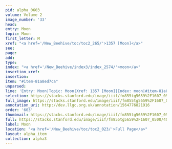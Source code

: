 ```yaml
---
pid: alpha_0603
volume: Volume 2
image_number: '33'
head: 
entry: Moon
topic: Moon
first_letter: M
xref: "<a href='/New_Beehive/toc/toc2_265/'>1357 [Moon]</a>"
see: 
page: 
add: 
type: 
index: "<a href='/New_Beehive/index3/index_2574/'>moon</a>"
insertion_xref: 
insertion: 
item: "#item-81a8ed7ca"
unparsed: 
line: 'Entry: Moon|Topic: Moon|Xref: 1357 [Moon]|Index: moon|#item-81a8ed7ca'
selection: https://stacks.stanford.edu/image/iiif/fm855tg5659%2F1607_0500/406,4161,2943,321/full/0/default.jpg
full_image: https://stacks.stanford.edu/image/iiif/fm855tg5659%2F1607_0500/full/full/0/default.jpg
annotation_uri: http://dev.llgc.org.uk/annotation/1564776821916
order: '603'
thumbnail: https://stacks.stanford.edu/image/iiif/fm855tg5659%2F1607_0500/406,4161,600,180/250,/0/default.jpg
full: https://stacks.stanford.edu/image/iiif/fm855tg5659%2F1607_0500/406,4161,2943,321/full/0/default.jpg
label: Moon
location: "<a href='/New_Beehive/toc/toc2_023/'>Full Page</a>"
layout: alpha_item
collection: alpha3
---
```

